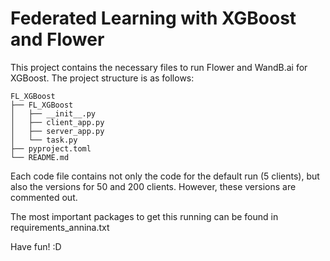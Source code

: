 # Federated Learning with XGBoost and Flower

This project contains the necessary files to run Flower and WandB.ai for XGBoost.
The project structure is as follows:

```shell
FL_XGBoost
├── FL_XGBoost
│   ├── __init__.py
│   ├── client_app.py 
│   ├── server_app.py 
│   └── task.py 
├── pyproject.toml 
└── README.md
```

Each code file contains not only the code for the default run (5 clients), but also the versions for 50 and 200 clients.
However, these versions are commented out.

The most important packages to get this running can be found in requirements_annina.txt

Have fun! :D